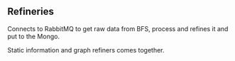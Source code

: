 ## Refineries ##

Connects to RabbitMQ to get raw data from BFS, process and refines it and put to the Mongo.

Static information and graph refiners comes together.